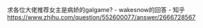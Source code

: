 求各位大佬推荐女主是病娇的galgame? - wakesnow的回答 - 知乎
https://www.zhihu.com/question/552600077/answer/2666728567
